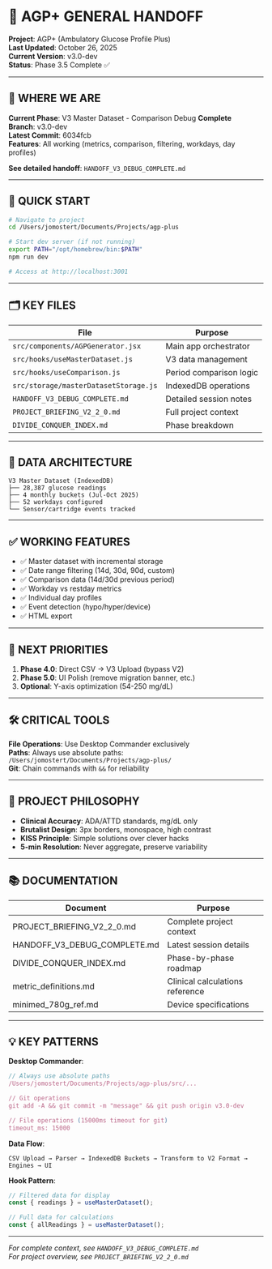 # 🎯 AGP+ GENERAL HANDOFF
**Project**: AGP+ (Ambulatory Glucose Profile Plus)  
**Last Updated**: October 26, 2025  
**Current Version**: v3.0-dev  
**Status**: Phase 3.5 Complete ✅

---

## 📍 WHERE WE ARE

**Current Phase**: V3 Master Dataset - Comparison Debug **Complete**  
**Branch**: v3.0-dev  
**Latest Commit**: 6034fcb  
**Features**: All working (metrics, comparison, filtering, workdays, day profiles)

**See detailed handoff**: `HANDOFF_V3_DEBUG_COMPLETE.md`

---

## 🚀 QUICK START

```bash
# Navigate to project
cd /Users/jomostert/Documents/Projects/agp-plus

# Start dev server (if not running)
export PATH="/opt/homebrew/bin:$PATH"
npm run dev

# Access at http://localhost:3001
```

---

## 🗂️ KEY FILES

| File | Purpose |
|------|---------|
| `src/components/AGPGenerator.jsx` | Main app orchestrator |
| `src/hooks/useMasterDataset.js` | V3 data management |
| `src/hooks/useComparison.js` | Period comparison logic |
| `src/storage/masterDatasetStorage.js` | IndexedDB operations |
| `HANDOFF_V3_DEBUG_COMPLETE.md` | Detailed session notes |
| `PROJECT_BRIEFING_V2_2_0.md` | Full project context |
| `DIVIDE_CONQUER_INDEX.md` | Phase breakdown |

---

## 💾 DATA ARCHITECTURE

```
V3 Master Dataset (IndexedDB)
├── 28,387 glucose readings
├── 4 monthly buckets (Jul-Oct 2025)
├── 52 workdays configured
└── Sensor/cartridge events tracked
```

---

## ✅ WORKING FEATURES

- ✅ Master dataset with incremental storage
- ✅ Date range filtering (14d, 30d, 90d, custom)
- ✅ Comparison data (14d/30d previous period)
- ✅ Workday vs restday metrics
- ✅ Individual day profiles
- ✅ Event detection (hypo/hyper/device)
- ✅ HTML export

---

## 🎯 NEXT PRIORITIES

1. **Phase 4.0**: Direct CSV → V3 Upload (bypass V2)
2. **Phase 5.0**: UI Polish (remove migration banner, etc.)
3. **Optional**: Y-axis optimization (54-250 mg/dL)

---

## 🛠️ CRITICAL TOOLS

**File Operations**: Use Desktop Commander exclusively  
**Paths**: Always use absolute paths: `/Users/jomostert/Documents/Projects/agp-plus/`  
**Git**: Chain commands with `&&` for reliability

---

## 🧠 PROJECT PHILOSOPHY

- **Clinical Accuracy**: ADA/ATTD standards, mg/dL only
- **Brutalist Design**: 3px borders, monospace, high contrast
- **KISS Principle**: Simple solutions over clever hacks
- **5-min Resolution**: Never aggregate, preserve variability

---

## 📚 DOCUMENTATION

| Document | Purpose |
|----------|---------|
| PROJECT_BRIEFING_V2_2_0.md | Complete project context |
| HANDOFF_V3_DEBUG_COMPLETE.md | Latest session details |
| DIVIDE_CONQUER_INDEX.md | Phase-by-phase roadmap |
| metric_definitions.md | Clinical calculations reference |
| minimed_780g_ref.md | Device specifications |

---

## 💡 KEY PATTERNS

**Desktop Commander**:
```javascript
// Always use absolute paths
/Users/jomostert/Documents/Projects/agp-plus/src/...

// Git operations
git add -A && git commit -m "message" && git push origin v3.0-dev

// File operations (15000ms timeout for git)
timeout_ms: 15000
```

**Data Flow**:
```
CSV Upload → Parser → IndexedDB Buckets → Transform to V2 Format → Engines → UI
```

**Hook Pattern**:
```javascript
// Filtered data for display
const { readings } = useMasterDataset();

// Full data for calculations
const { allReadings } = useMasterDataset();
```

---

*For complete context, see `HANDOFF_V3_DEBUG_COMPLETE.md`*  
*For project overview, see `PROJECT_BRIEFING_V2_2_0.md`*
